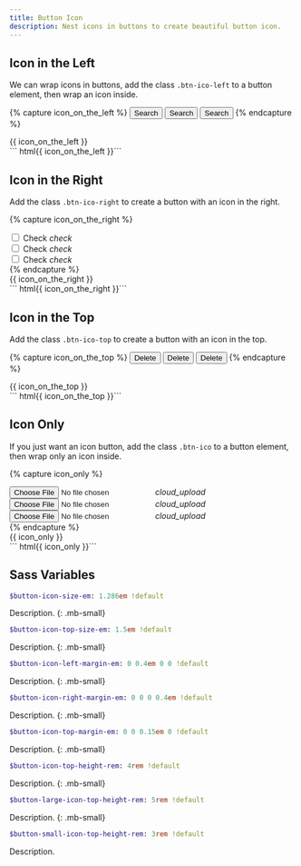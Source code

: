 ```yaml
---
title: Button Icon
description: Nest icons in buttons to create beautiful button icon.
---
```



## Icon in the Left
We can wrap icons in buttons, add the class `.btn-ico-left` to a button element, then wrap an icon inside.

{% capture icon_on_the_left %}
<button class="btn btn-primary btn-ico-left btn-small">
  Search <i class="ico ico-search"></i>
</button>
<button class="btn btn-primary btn-ico-left">
  Search <i class="ico ico-search"></i>
</button>
<button class="btn btn-primary btn-ico-left btn-large">
  Search <i class="ico ico-search"></i>
</button>
{% endcapture %}

<div class="button-example">
  {{ icon_on_the_left }}
</div>
``` html{{ icon_on_the_left }}```


## Icon in the Right
Add the class `.btn-ico-right` to create a button with an icon in the right.

{% capture icon_on_the_right %}
<div class="btn-check btn-hollow-primary btn-ico-right btn-small">
  <input type="checkbox">
  <label>Check <i class="ico material-icons">check</i></label>
</div>
<div class="btn-check btn-hollow-primary btn-ico-right">
  <input type="checkbox">
  <label>Check <i class="ico material-icons">check</i></label>
</div>
<div class="btn-check btn-hollow-primary btn-ico-right btn-large">
  <input type="checkbox">
  <label>Check <i class="ico material-icons">check</i></label>
</div>
{% endcapture %}

<div class="button-example">
  {{ icon_on_the_right }}
</div>
``` html{{ icon_on_the_right }}```


## Icon in the Top
Add the class `.btn-ico-top` to create a button with an icon in the top.

{% capture icon_on_the_top %}
<button class="btn btn-primary btn-ico-top btn-small">
  Delete <i class="ico ico-cross"></i>
</button>
<button class="btn btn-primary btn-ico-top">
  Delete <i class="ico ico-cross"></i>
</button>
<button class="btn btn-primary btn-ico-top btn-large">
  Delete <i class="ico ico-cross"></i>
</button>
{% endcapture %}

<div class="button-example">
  {{ icon_on_the_top }}
</div>
``` html{{ icon_on_the_top }}```


## Icon Only
If you just want an icon button, add the class `.btn-ico` to a button element, then wrap only an icon inside.

{% capture icon_only %}
<div class="btn-file btn-primary btn-ico btn-small">
  <input type="file">
  <label><i class="ico material-icons">cloud_upload</i></label>
</div>
<div class="btn-file btn-primary btn-ico">
  <input type="file">
  <label><i class="ico material-icons">cloud_upload</i></label>
</div>
<div class="btn-file btn-primary btn-ico btn-large">
  <input type="file">
  <label><i class="ico material-icons">cloud_upload</i></label>
</div>
{% endcapture %}

<div class="button-example">
  {{ icon_only }}
</div>
``` html{{ icon_only }}```



## Sass Variables

``` sass
$button-icon-size-em: 1.286em !default
```
Description.
{: .mb-small}

``` sass
$button-icon-top-size-em: 1.5em !default
```
Description.
{: .mb-small}

``` sass
$button-icon-left-margin-em: 0 0.4em 0 0 !default
```
Description.
{: .mb-small}

``` sass
$button-icon-right-margin-em: 0 0 0 0.4em !default
```
Description.
{: .mb-small}

``` sass
$button-icon-top-margin-em: 0 0 0.15em 0 !default
```
Description.
{: .mb-small}

``` sass
$button-icon-top-height-rem: 4rem !default
```
Description.
{: .mb-small}

``` sass
$button-large-icon-top-height-rem: 5rem !default
```
Description.
{: .mb-small}

``` sass
$button-small-icon-top-height-rem: 3rem !default
```
Description.